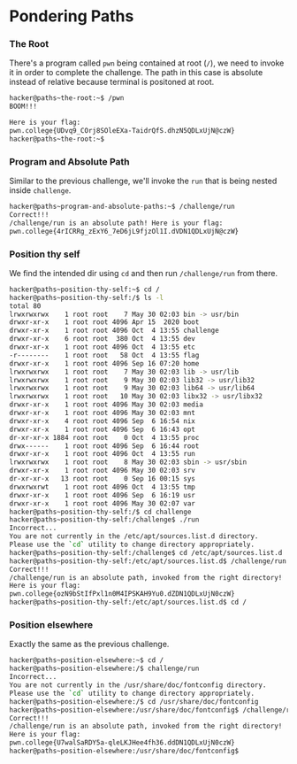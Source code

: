 # Pondering Paths

### The Root
There's a program called `pwn` being contained at root (`/`), we need to invoke it in order to complete the challenge. The path in this case is absolute instead of relative because terminal is positoned at root.
```bash
hacker@paths~the-root:~$ /pwn
BOOM!!!

Here is your flag:
pwn.college{UDvq9_COrj8SOleEXa-TaidrQfS.dhzN5QDLxUjN@czW}
hacker@paths~the-root:~$ 
```

### Program and Absolute Path
Similar to the previous challenge, we'll invoke the `run` that is being nested inside `challenge`.
```bash
hacker@paths~program-and-absolute-paths:~$ /challenge/run
Correct!!!
/challenge/run is an absolute path! Here is your flag:
pwn.college{4rICRRg_zExY6_7eD6jL9fjzOl1I.dVDN1QDLxUjN@czW}
```

### Position thy self
We find the intended dir using `cd` and then run `/challenge/run` from there.
```bash
hacker@paths~position-thy-self:~$ cd /
hacker@paths~position-thy-self:/$ ls -l
total 80
lrwxrwxrwx    1 root root    7 May 30 02:03 bin -> usr/bin
drwxr-xr-x    1 root root 4096 Apr 15  2020 boot
drwxr-xr-x    1 root root 4096 Oct  4 13:55 challenge
drwxr-xr-x    6 root root  380 Oct  4 13:55 dev
drwxr-xr-x    1 root root 4096 Oct  4 13:55 etc
-r--------    1 root root   58 Oct  4 13:55 flag
drwxr-xr-x    1 root root 4096 Sep 16 07:20 home
lrwxrwxrwx    1 root root    7 May 30 02:03 lib -> usr/lib
lrwxrwxrwx    1 root root    9 May 30 02:03 lib32 -> usr/lib32
lrwxrwxrwx    1 root root    9 May 30 02:03 lib64 -> usr/lib64
lrwxrwxrwx    1 root root   10 May 30 02:03 libx32 -> usr/libx32
drwxr-xr-x    1 root root 4096 May 30 02:03 media
drwxr-xr-x    1 root root 4096 May 30 02:03 mnt
drwxr-xr-x    4 root root 4096 Sep  6 16:54 nix
drwxr-xr-x    1 root root 4096 Sep  6 16:43 opt
dr-xr-xr-x 1884 root root    0 Oct  4 13:55 proc
drwx------    1 root root 4096 Sep  6 16:44 root
drwxr-xr-x    1 root root 4096 Oct  4 13:55 run
lrwxrwxrwx    1 root root    8 May 30 02:03 sbin -> usr/sbin
drwxr-xr-x    1 root root 4096 May 30 02:03 srv
dr-xr-xr-x   13 root root    0 Sep 16 00:15 sys
drwxrwxrwt    1 root root 4096 Oct  4 13:55 tmp
drwxr-xr-x    1 root root 4096 Sep  6 16:19 usr
drwxr-xr-x    1 root root 4096 May 30 02:07 var
hacker@paths~position-thy-self:/$ cd challenge
hacker@paths~position-thy-self:/challenge$ ./run
Incorrect...
You are not currently in the /etc/apt/sources.list.d directory.
Please use the `cd` utility to change directory appropriately.
hacker@paths~position-thy-self:/challenge$ cd /etc/apt/sources.list.d
hacker@paths~position-thy-self:/etc/apt/sources.list.d$ /challenge/run
Correct!!!
/challenge/run is an absolute path, invoked from the right directory!
Here is your flag:
pwn.college{ozN9bStIfPxl1n0M4IPSKAH9Yu0.dZDN1QDLxUjN0czW}
hacker@paths~position-thy-self:/etc/apt/sources.list.d$ cd /
```

### Position elsewhere
Exactly the same as the previous challenge.
```bash
hacker@paths~position-elsewhere:~$ cd /
hacker@paths~position-elsewhere:/$ challenge/run
Incorrect...
You are not currently in the /usr/share/doc/fontconfig directory.
Please use the `cd` utility to change directory appropriately.
hacker@paths~position-elsewhere:/$ cd /usr/share/doc/fontconfig
hacker@paths~position-elsewhere:/usr/share/doc/fontconfig$ /challenge/run
Correct!!!
/challenge/run is an absolute path, invoked from the right directory!
Here is your flag:
pwn.college{U7walSaRDY5a-qleLKJHee4fh36.ddDN1QDLxUjN0czW}
hacker@paths~position-elsewhere:/usr/share/doc/fontconfig$
```
